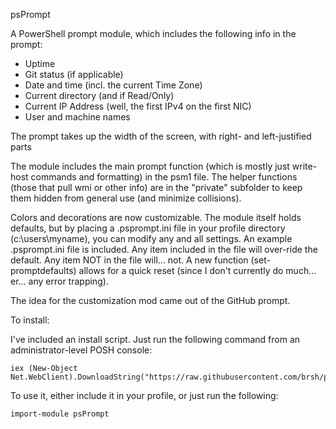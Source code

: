 psPrompt

A PowerShell prompt module, which includes the following info in the prompt:

* Uptime
* Git status (if applicable)
* Date and time (incl. the current Time Zone)
* Current directory (and if Read/Only)
* Current IP Address (well, the first IPv4 on the first NIC)
* User and machine names

The prompt takes up the width of the screen, with right- and left-justified parts

The module includes the main prompt function (which is mostly just write-host commands and formatting) in the psm1 file. The helper functions (those that pull wmi or other info) are in the "private" subfolder to keep them hidden from general use (and minimize collisions).

Colors and decorations are now customizable. The module itself holds defaults, but by placing a .psprompt.ini file in your profile directory (c:\users\myname), you can modify any and all settings. An example .psprompt.ini file is included. Any item included in the file will over-ride the default. Any item NOT in the file will... not. A new function (set-promptdefaults) allows for a quick reset (since I don't currently do much... er... any error trapping).

The idea for the customization mod came out of the GitHub prompt. 

To install:

I've included an install script. Just run the following command from an administrator-level POSH console:

```
iex (New-Object Net.WebClient).DownloadString("https://raw.githubusercontent.com/brsh/psPrompt/master/install.ps1")
```

To use it, either include it in your profile, or just run the following:

```
import-module psPrompt
```


